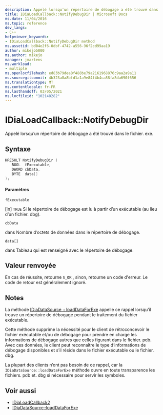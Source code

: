 ```yaml
---
description: Appelé lorsqu’un répertoire de débogage a été trouvé dans le fichier. exe.
title: IDiaLoadCallback::NotifyDebugDir | Microsoft Docs
ms.date: 11/04/2016
ms.topic: reference
dev_langs:
- C++
helpviewer_keywords:
- IDiaLoadCallback::NotifyDebugDir method
ms.assetid: bd04e2f6-0dbf-4742-a556-96f2cd99aa19
author: mikejo5000
ms.author: mikejo
manager: jmartens
ms.workload:
- multiple
ms.openlocfilehash: ed83b79dea8f488be79a2161968876c9aa2a9a11
ms.sourcegitcommit: 4b323a8a8bfd1a1a9e84f4b4ca88fa8da690f656
ms.translationtype: MT
ms.contentlocale: fr-FR
ms.lasthandoff: 03/05/2021
ms.locfileid: "102148282"
---
```

# <a name="idialoadcallbacknotifydebugdir"></a>IDiaLoadCallback::NotifyDebugDir
Appelé lorsqu’un répertoire de débogage a été trouvé dans le fichier. exe.

## <a name="syntax"></a>Syntaxe

```C++
HRESULT NotifyDebugDir ( 
   BOOL  fExecutable,
   DWORD cbData,
   BYTE  data[]
);
```

#### <a name="parameters"></a>Paramètres
 `fExecutable`

[in] `TRUE` Si le répertoire de débogage est lu à partir d’un exécutable (au lieu d’un fichier. dbg).

 `cbData`

dans Nombre d’octets de données dans le répertoire de débogage.

 `data[]`

dans Tableau qui est renseigné avec le répertoire de débogage.

## <a name="return-value"></a>Valeur renvoyée
 En cas de réussite, retourne `S_OK` , sinon, retourne un code d'erreur. Le code de retour est généralement ignoré.

## <a name="remarks"></a>Notes
 La méthode [IDiaDataSource :: loadDataForExe](../../debugger/debug-interface-access/idiadatasource-loaddataforexe.md) appelle ce rappel lorsqu’il trouve un répertoire de débogage pendant le traitement du fichier exécutable.

 Cette méthode supprime la nécessité pour le client de rétroconcevoir le fichier exécutable et/ou de débogage pour prendre en charge les informations de débogage autres que celles figurant dans le fichier. pdb. Avec ces données, le client peut reconnaître le type d’informations de débogage disponibles et s’il réside dans le fichier exécutable ou le fichier. dbg.

 La plupart des clients n’ont pas besoin de ce rappel, car la `IDiaDataSource::loadDataForExe` méthode ouvre en toute transparence les fichiers. pdb et. dbg si nécessaire pour servir les symboles.

## <a name="see-also"></a>Voir aussi
- [IDiaLoadCallback2](../../debugger/debug-interface-access/idialoadcallback2.md)
- [IDiaDataSource::loadDataForExe](../../debugger/debug-interface-access/idiadatasource-loaddataforexe.md)
